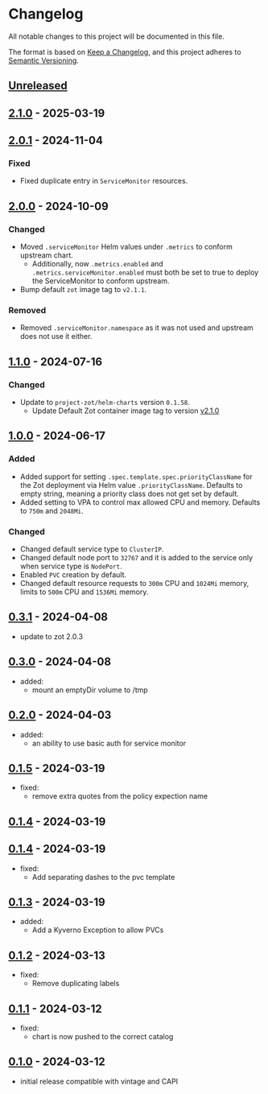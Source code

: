 # Changelog

All notable changes to this project will be documented in this file.

The format is based on [Keep a Changelog](https://keepachangelog.com/en/1.0.0/),
and this project adheres to [Semantic Versioning](https://semver.org/spec/v2.0.0.html).

## [Unreleased]

## [2.1.0] - 2025-03-19

## [2.0.1] - 2024-11-04

### Fixed

- Fixed duplicate entry in `ServiceMonitor` resources.

## [2.0.0] - 2024-10-09

### Changed

- Moved `.serviceMonitor` Helm values under `.metrics` to conform upstream chart.
  - Additionally, now `.metrics.enabled` and `.metrics.serviceMonitor.enabled` must both be set to true to deploy
    the ServiceMonitor to conform upstream.
- Bump default `zot` image tag to `v2.1.1`.

### Removed

- Removed `.serviceMonitor.namespace` as it was not used and upstream does not use it either.

## [1.1.0] - 2024-07-16

### Changed

- Update to `project-zot/helm-charts` version `0.1.58`.
  - Update Default Zot container image tag to version [v2.1.0](https://github.com/project-zot/zot/releases/tag/v2.1.0)

## [1.0.0] - 2024-06-17

### Added

- Added support for setting `.spec.template.spec.priorityClassName` for the Zot deployment via Helm value `.priorityClassName`.
  Defaults to empty string, meaning a priority class does not get set by default.
- Added setting to VPA to control max allowed CPU and memory. Defaults to `750m` and `2048Mi`.

### Changed

- Changed default service type to `ClusterIP`.
- Changed default node port to `32767` and it is added to the service only when service type is `NodePort`.
- Enabled `PVC` creation by default.
- Changed default resource requests to `300m` CPU and `1024Mi` memory, limits to `500m` CPU and `1536Mi` memory.

## [0.3.1] - 2024-04-08

- update to zot 2.0.3

## [0.3.0] - 2024-04-08

- added:
  - mount an emptyDir volume to /tmp

## [0.2.0] - 2024-04-03

- added:
  - an ability to use basic auth for service monitor

## [0.1.5] - 2024-03-19

- fixed:
  - remove extra quotes from the policy expection name

## [0.1.4] - 2024-03-19

## [0.1.4] - 2024-03-19

- fixed:
  - Add separating dashes to the pvc template

## [0.1.3] - 2024-03-19

- added:
  - Add a Kyverno Exception to allow PVCs

## [0.1.2] - 2024-03-13

- fixed:
  - Remove duplicating labels

## [0.1.1] - 2024-03-12

- fixed:
  - chart is now pushed to the correct catalog

## [0.1.0] - 2024-03-12

- initial release compatible with vintage and CAPI

[Unreleased]: https://github.com/giantswarm/zot/compare/v2.1.0...HEAD
[2.1.0]: https://github.com/giantswarm/zot/compare/v2.0.1...v2.1.0
[2.0.1]: https://github.com/giantswarm/zot/compare/v2.0.0...v2.0.1
[2.0.0]: https://github.com/giantswarm/zot/compare/v1.1.0...v2.0.0
[1.1.0]: https://github.com/giantswarm/zot/compare/v1.0.0...v1.1.0
[1.0.0]: https://github.com/giantswarm/zot/compare/v0.3.1...v1.0.0
[0.3.1]: https://github.com/giantswarm/zot/compare/v0.3.0...v0.3.1
[0.3.0]: https://github.com/giantswarm/zot/compare/v0.2.0...v0.3.0
[0.2.0]: https://github.com/giantswarm/zot/compare/v0.1.5...v0.2.0
[0.1.5]: https://github.com/giantswarm/zot/compare/v0.1.4...v0.1.5
[0.1.4]: https://github.com/giantswarm/zot/compare/v0.1.4...v0.1.4
[0.1.4]: https://github.com/giantswarm/zot/compare/v0.1.3...v0.1.4
[0.1.3]: https://github.com/giantswarm/zot/compare/v0.1.2...v0.1.3
[0.1.2]: https://github.com/giantswarm/zot/compare/v0.1.1...v0.1.2
[0.1.1]: https://github.com/giantswarm/zot/compare/v0.1.0...v0.1.1
[0.1.0]: https://github.com/giantswarm/zot/releases/tag/v0.1.0
